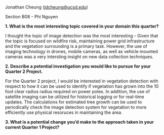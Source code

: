 Jonathan Cheung (jdcheung@ucsd.edu)

Section B08 - Phi Nguyen

**1. What is the most interesting topic covered in your domain this quarter?**

I thought the topic of image detection was the most interesting - Given that the topic is focused on wildfire risk, maintaining power grid infrastructure and the vegetation surrounding is a primary task. However, the use of imaging technology in drones, mobile cameras, as well as vehicle mounted cameras was a very intersting insight on new data collection techniques.

**2. Describe a potential investigation you would like to pursue for your Quarter 2 Project.**

For the Quarter 2 project, I would be interested in vegetation detection with respect to how it can be used to identify if vegetation has grown into the 10 foot clear radius radius required on power poles. In addition, the use of satellite imaging can be utilized for historical logging or for real-time updates. The calculations for estimated tree growth can be used to periodically check the image detection system for vegetation to more efficiently use physical resoruces in maintaining the area.

**3. What is a potential change you’d make to the approach taken in your current Quarter 1 Project?**


